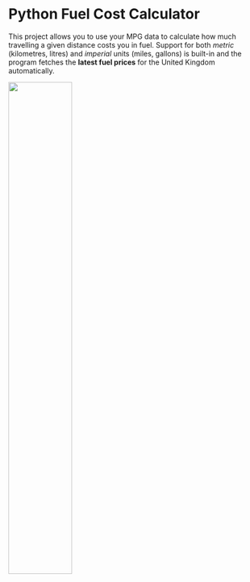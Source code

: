 # Python Fuel Cost Calculator
This project allows you to use your MPG data to calculate how much travelling a given distance costs you in fuel. Support for both *metric* (kilometres, litres) and *imperial* units (miles, gallons) is built-in and the program fetches the **latest fuel prices** for the United Kingdom automatically.

<img src="http://zesh.me/QKtnZN+" width="50%" height="50%"/>
